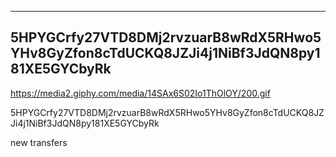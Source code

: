 ----
5HPYGCrfy27VTD8DMj2rvzuarB8wRdX5RHwo5YHv8GyZfon8cTdUCKQ8JZJi4j1NiBf3JdQN8py181XE5GYCbyRk
---

https://media2.giphy.com/media/14SAx6S02Io1ThOlOY/200.gif

5HPYGCrfy27VTD8DMj2rvzuarB8wRdX5RHwo5YHv8GyZfon8cTdUCKQ8JZJi4j1NiBf3JdQN8py181XE5GYCbyRk

new transfers
